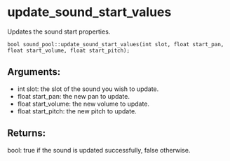 # update_sound_start_values
Updates the sound start properties.

`bool sound_pool::update_sound_start_values(int slot, float start_pan, float start_volume, float start_pitch);`

## Arguments:
* int slot: the slot of the sound you wish to update.
* float start_pan: the new pan to update.
* float start_volume: the new volume to update.
* float start_pitch: the new pitch to update.

## Returns:
bool: true if the sound is updated successfully, false otherwise.
